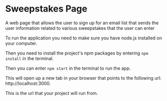 # Sweepstakes Page
A web page that allows the user to sign up for an email list that sends the user information related to various sweepstakes that the user can enter

To run the application you need to make sure you have node.js installed on your computer. 

Then you need to install the project's npm packages by entering `npm install` in the terminal.

Then you can enter `npm start` in the terminal to run the app. 

This will open up a new tab in your browser that points to the following url: http://localhost:3000. 

This is the url that your project will run from.





